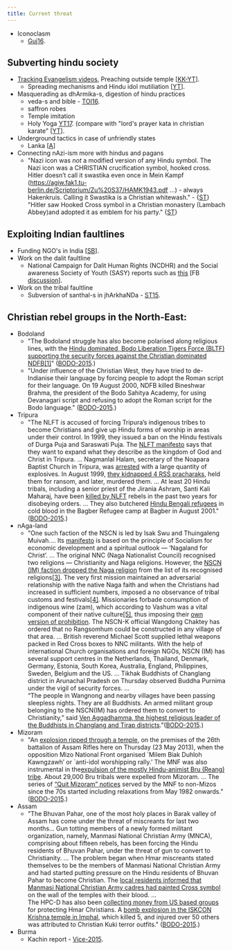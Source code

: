 ```yaml
---
title: Current threat
---
```


- Iconoclasm
    - [Guj16](http://deshgujarat.com/2016/05/13/hindu-murtis-vandalized-in-tribal-dang-district-police-complaint-filed/).

## Subverting hindu society
- [Tracking Evangelism videos](https://www.youtube.com/channel/UCfsFDP3OV-AZYx-_8k8Xnjw), Preaching outside temple \[[KK-YT](https://www.youtube.com/watch?v=vf9uTL8jEV0&feature=share)\].
    - Spreading mechanisms and Hindu idol mutiliation \[[YT](https://www.youtube.com/watch?v=Dts8rf3Aepk&feature=youtu.be)\].
- Masquerading as dhArmika-s, digestion of hindu practices
    - veda-s and bible - [TOI16](http://timesofindia.indiatimes.com/india/Desi-Bible-to-have-verses-from-Vedas-Upanishads/articleshow/3330936.cms?utm_source=toimobile&utm_medium=Twitter&utm_campaign=referral&from=mdr).
    - saffron robes
    - Temple imitation
    - Holy Yoga [YT17](https://www.youtube.com/watch?v=VFJFvcNogFU&feature=youtu.be). (compare with "lord's prayer kata in christian karate" \[[YT](https://www.youtube.com/watch?v=f4pMONKVSe8)\].
- Underground tactics in case of unfriendly states
    - Lanka \[[A](http://i.imgur.com/k1kyLfa.png)\]
- Connecting nAzi-ism more with hindus and pagans
  - "Nazi icon was *not* a modified version of any Hindu symbol. The Nazi icon was a CHRISTIAN crucification symbol, hooked cross. Hitler doesn’t call it swastika even once in Mein Kampf (https://agiw.fak1.tu-berlin.de/Scriptorium/Zu%20S37/HAMK1943.pdf …) - always Hakenkruis. Calling it Swastika is a Christian whitewash." - {[ST](https://twitter.com/bhAratenduH/status/1013027841691279360)} "Hitler saw Hooked Cross symbol in a Christian monastery (Lambach Abbey)and adopted it as emblem for his party." {[ST](https://twitter.com/TrueIndology/status/1015663967451078657)}

## Exploiting Indian faultlines
- Funding NGO's in India \[[SB](http://sighbaboo.blogspot.in/2014/10/nature-of-fcra-ngos-their-international.html)\].
- Work on the dalit faultline
    - National Campaign for Dalit Human Rights (NCDHR) and the Social awareness Society of Youth (SASY) reports such as [this](http://www.catchnews.com/social-sector/chennai-s-darkest-moment-yet-dalits-in-flood-hit-cuddalore-denied-drinking-water-shelter-1449558126.html) \[FB [discussion](https://www.facebook.com/nidhin.olikara/posts/10207304245297751?comment_id=10207310645257746&ref=notif&notif_t=comment_mention)\].
- Work on the tribal faultline
    - Subversion of santhal-s in jhArkhaNDa - [ST15](https://storify.com/maidros78/decline-of-indics-in-jharkhand-old-santhal-paragan).

## Christian rebel groups in the North-East:
- Bodoland
    - "The Bodoland struggle has also become polarised along religious lines, with the [Hindu dominated, Bodo Liberation Tigers Force (BLTF) supporting the security forces against the Christian dominated NDFB](http://books.google.ca/books?id=ApzUuLiO0jYC&pg=PA268&redir_esc=y#v=onepage&q&f=false)[\[1\]](http://blogs.swarajyamag.com/2015/01/07/terror-in-the-name-of-christ-in-northeast/#_edn1)" ([BODO-2015](http://blogs.swarajyamag.com/2015/01/07/terror-in-the-name-of-christ-in-northeast/).)
    - "Under influence of the Christian West, they have tried to de-Indianise their language by forcing people to adopt the Roman script for their language. On 19 August 2000, NDFB killed Bineshwar Brahma, the president of the Bodo Sahitya Academy, for using Devanagari script and refusing to adopt the Roman script for the Bodo language." ([BODO-2015](http://blogs.swarajyamag.com/2015/01/07/terror-in-the-name-of-christ-in-northeast/).)
- Tripura
    - "The NLFT is accused of forcing Tripura’s indigenous tribes to become Christians and give up Hindu forms of worship in areas under their control. In 1999, they issued a ban on the Hindu festivals of Durga Puja and Saraswati Puja. The [NLFT manifesto](http://news.bbc.co.uk/2/hi/world/south_asia/717775.stm) says that they want to expand what they describe as the kingdom of God and Christ in Tripura. ... Nagmanlal Halam, secretary of the Noapara Baptist Church in Tripura, was [arrested](http://news.bbc.co.uk/2/hi/world/south_asia/717775.stm) with a large quantity of explosives. In August 1999, [they kidnapped 4 RSS pracharaks](http://timesofindia.indiatimes.com/india/Abducted-RSS-men-killed-in-Tripura/articleshow/472452524.cms), held them for ransom, and later, murdered them. ... At least 20 Hindu tribals, including a senior priest of the Jirania Ashram, Santi Kali Maharaj, have been [killed by NLFT](http://www.rediff.com/news/2001/aug/02trip.htm) rebels in the past two years for disobeying orders. ... They also butchered [Hindu Bengali refugees](http://www.telegraphindia.com/1000522/the_east.htm) in cold blood in the Bagber Refugee camp at Bagber in August 2001." ([BODO-2015](http://blogs.swarajyamag.com/2015/01/07/terror-in-the-name-of-christ-in-northeast/).)
- nAga-land
    - "One such faction of the NSCN is led by Isak Swu and Thuingaleng Muivah.... Its [manifesto](http://www.satp.org/satporgtp/countries/india/states/nagaland/terrorist_outfits/nscn_im.htm) is based on the principle of Socialism for economic development and a spiritual outlook — ‘Nagaland for Christ’. ...  The original NNC (Naga Nationalist Council) recognised two religions — Christianity and Naga religions. However, the [NSCN (IM) faction dropped the Naga religion](https://books.google.ca/books?id=_8ylAgAAQBAJ&pg=PT57&lpg=PT57&dq=nscn+christian&source=bl&ots=XeDscfObEC&sig=3igrfcVP0qldgichZWPj_7iwvbM&hl=en&sa=X&ei=ehCfVN-FLdKTyATQ3IGoAw&sqi=2&ved=0CCkQ6AEwAg#v=onepage&q=nscn%20christian&f=false) from the list of its recognised religions[\[3\]](http://blogs.swarajyamag.com/2015/01/07/terror-in-the-name-of-christ-in-northeast/#_edn3). The very first mission maintained an adversarial relationship with the native Naga faith and when the Christians had increased in sufficient numbers, imposed a no observance of tribal customs and festivals[\[4\]](http://blogs.swarajyamag.com/2015/01/07/terror-in-the-name-of-christ-in-northeast/#_edn4). Missionaries forbade consumption of indigenous wine (zam), which according to Vashum was a vital component of their native culture[\[5\]](http://blogs.swarajyamag.com/2015/01/07/terror-in-the-name-of-christ-in-northeast/#_edn5), thus imposing their [own version of prohibition](https://books.google.ca/books?id=_8ylAgAAQBAJ&pg=PT57&lpg=PT57&dq=nscn+christian&source=bl&ots=XeDscfObEC&sig=3igrfcVP0qldgichZWPj_7iwvbM&hl=en&sa=X&ei=ehCfVN-FLdKTyATQ3IGoAw&sqi=2&ved=0CCkQ6AEwAg#v=onepage&q=nscn%20christian&f=false). The NSCN-K official Wangdong Chaktey has ordered that no Rangsomhum could be constructed in any village of that area. ... British reverend Michael Scott supplied lethal weapons packed in Red Cross boxes to NNC militants. With the help of international Church organisations and foreign NGOs, NSCN (IM) has several support centres in the Netherlands, Thailand, Denmark, Germany, Estonia, South Korea, Australia, England, Philippines, Sweden, Belgium and the US. ... Tikhak Buddhists of Changlang district in Arunachal Pradesh on Thursday observed Buddha Purnima under the vigil of security forces. ...  
        “The people in Wangnong and nearby villages have been passing sleepless nights. They are all Buddhists. An armed militant group belonging to the NSCN(IM) has ordered them to convert to Christianity,” said [Ven Aggadhamma, the highest religious leader of the Buddhists in Changlang and Tirap districts](http://archive.indianexpress.com/news/buddhists-allege-nscnim-threat/624612/)."([BODO-2015](http://blogs.swarajyamag.com/2015/01/07/terror-in-the-name-of-christ-in-northeast/).)
- Mizoram
    - "An [explosion ripped through a temple](http://www.thehindu.com/todays-paper/explosion-in-mizoram-temple/article4744678.ece), on the premises of the 26th battalion of Assam Rifles here on Thursday (23 May 2013), when the opposition Mizo National Front organised \`Milem Biak Duhloh Kawngzawh’ or \`anti-idol worshipping rally.’ The MNF was also instrumental in the[expulsion of the mostly Hindu-animist Bru (Reang) tribe](http://www.achrweb.org/reports/india/AR08/mizoram.html). About 29,000 Bru tribals were expelled from Mizoram. ... The series of [“Quit Mizoram” notices](http://www.epw.in/reports-states/quit-mizoram-notices.html) served by the MNF to non-Mizos since the 70s started including relaxations from May 1982 onwards." ([BODO-2015](http://blogs.swarajyamag.com/2015/01/07/terror-in-the-name-of-christ-in-northeast/).)
- Assam
    - "The Bhuvan Pahar, one of the most holy places in Barak valley of Assam has come under the threat of miscreants for last two months… Gun totting members of a newly formed militant organization, namely, Manmasi National Christian Army (MNCA), comprising about fifteen rebels, has been forcing the Hindu residents of Bhuvan Pahar, under the threat of gun to convert to Christianity. ...  The problem began when Hmar miscreants stated themselves to be the members of Manmasi National Christian Army and had started putting pressure on the Hindu residents of Bhuvan Pahar to become Christian. The [local residents informed that Manmasi National Christian Army cadres had painted Cross symbol](http://www.assamtimes.org/node/2986) on the wall of the temples with their blood. ...  
        The HPC-D has also been [collecting money from US based groups](http://www.satp.org/satporgtp/countries/india/states/mizoram/terrorist_outfits/HPC_D.htm) for protecting Hmar Christians. A [bomb explosion in the ISKCON Krishna temple in Imphal](http://www.dnaindia.com/india/report-5-dead-50-injured-in-bomb-blast-in-iskcon-temple-in-imphal-1047601), which killed 5, and injured over 50 others was attributed to Christian Kuki terror outfits." ([BODO-2015](http://blogs.swarajyamag.com/2015/01/07/terror-in-the-name-of-christ-in-northeast/).)
- Burma
    - Kachin report - [Vice-2015](https://news.vice.com/article/we-met-the-secretive-american-leader-of-the-free-burma-rangers).

